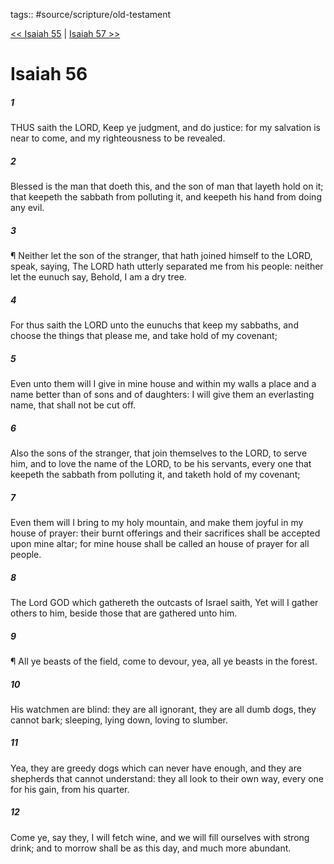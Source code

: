 tags:: #source/scripture/old-testament

[<< Isaiah 55](source/scripture/old-testament/23_Isaiah/Isaiah_55.md) | [Isaiah 57 >>](source/scripture/old-testament/23_Isaiah/Isaiah_57.md)

# Isaiah 56

##### 1

THUS saith the LORD, Keep ye judgment, and do justice: for my salvation is near to come, and my righteousness to be revealed.

##### 2

Blessed is the man that doeth this, and the son of man that layeth hold on it; that keepeth the sabbath from polluting it, and keepeth his hand from doing any evil.

##### 3

¶ Neither let the son of the stranger, that hath joined himself to the LORD, speak, saying, The LORD hath utterly separated me from his people: neither let the eunuch say, Behold, I am a dry tree.

##### 4

For thus saith the LORD unto the eunuchs that keep my sabbaths, and choose the things that please me, and take hold of my covenant;

##### 5

Even unto them will I give in mine house and within my walls a place and a name better than of sons and of daughters: I will give them an everlasting name, that shall not be cut off.

##### 6

Also the sons of the stranger, that join themselves to the LORD, to serve him, and to love the name of the LORD, to be his servants, every one that keepeth the sabbath from polluting it, and taketh hold of my covenant;

##### 7

Even them will I bring to my holy mountain, and make them joyful in my house of prayer: their burnt offerings and their sacrifices shall be accepted upon mine altar; for mine house shall be called an house of prayer for all people.

##### 8

The Lord GOD which gathereth the outcasts of Israel saith, Yet will I gather others to him, beside those that are gathered unto him.

##### 9

¶ All ye beasts of the field, come to devour, yea, all ye beasts in the forest.

##### 10

His watchmen are blind: they are all ignorant, they are all dumb dogs, they cannot bark; sleeping, lying down, loving to slumber.

##### 11

Yea, they are greedy dogs which can never have enough, and they are shepherds that cannot understand: they all look to their own way, every one for his gain, from his quarter.

##### 12

Come ye, say they, I will fetch wine, and we will fill ourselves with strong drink; and to morrow shall be as this day, and much more abundant.
